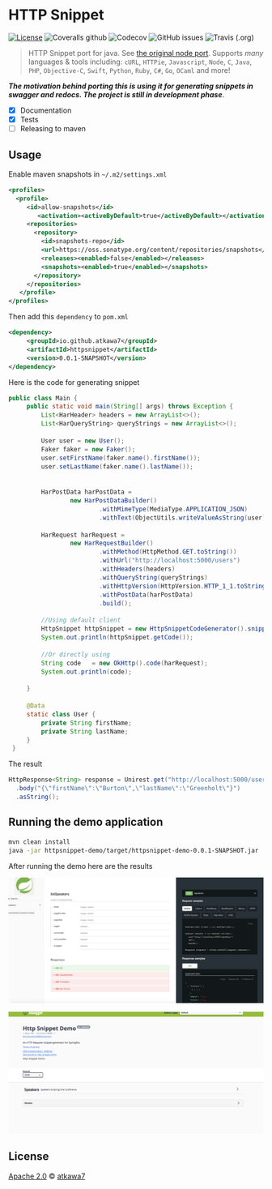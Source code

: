# HTTP Snippet

[![License](https://img.shields.io/badge/License-Apache%202.0-blue.svg)](https://opensource.org/licenses/Apache-2.0)
![Coveralls github](https://img.shields.io/coveralls/github/atkawa7/httpsnippet.svg?label=jacoco)
![Codecov](https://img.shields.io/codecov/c/github/atkawa7/httpsnippet.svg?label=cobertura)
![GitHub issues](https://img.shields.io/github/issues/atkawa7/httpsnippet.svg)
![Travis (.org)](https://img.shields.io/travis/atkawa7/httpsnippet.svg?label=travis)
> HTTP Snippet port for java. See [the original node port](https://github.com/Kong/httpsnippet). Supports *many* languages & tools including: `cURL`, `HTTPie`, `Javascript`, `Node`, `C`, `Java`, `PHP`, `Objective-C`, `Swift`, `Python`, `Ruby`, `C#`, `Go`, `OCaml` and more!


***The motivation behind porting this is using it for generating snippets in swagger and redocs.
The project is still in development phase***. 

- [x] Documentation
- [x] Tests
- [ ] Releasing to maven

##  Usage
Enable maven snapshots in `~/.m2/settings.xml`
```xml
<profiles>
  <profile>
     <id>allow-snapshots</id>
        <activation><activeByDefault>true</activeByDefault></activation>
     <repositories>
       <repository>
         <id>snapshots-repo</id>
         <url>https://oss.sonatype.org/content/repositories/snapshots</url>
         <releases><enabled>false</enabled></releases>
         <snapshots><enabled>true</enabled></snapshots>
       </repository>
     </repositories>
   </profile>
</profiles>
```
 Then add this `dependency` to  `pom.xml`

```xml
<dependency>
     <groupId>io.github.atkawa7</groupId>
     <artifactId>httpsnippet</artifactId>
     <version>0.0.1-SNAPSHOT</version>
</dependency>
```

Here is the code for generating snippet

```java
public class Main {
     public static void main(String[] args) throws Exception {
         List<HarHeader> headers = new ArrayList<>();
         List<HarQueryString> queryStrings = new ArrayList<>();
 
         User user = new User();
         Faker faker = new Faker();
         user.setFirstName(faker.name().firstName());
         user.setLastName(faker.name().lastName());
 
 
         HarPostData harPostData =
                 new HarPostDataBuilder()
                         .withMimeType(MediaType.APPLICATION_JSON)
                         .withText(ObjectUtils.writeValueAsString(user)).build();
 
         HarRequest harRequest =
                 new HarRequestBuilder()
                         .withMethod(HttpMethod.GET.toString())
                         .withUrl("http://localhost:5000/users")
                         .withHeaders(headers)
                         .withQueryString(queryStrings)
                         .withHttpVersion(HttpVersion.HTTP_1_1.toString())
                         .withPostData(harPostData)
                         .build();
 
         //Using default client
         HttpSnippet httpSnippet = new HttpSnippetCodeGenerator().snippet(harRequest, Language.JAVA);
         System.out.println(httpSnippet.getCode());
 
         //Or directly using
         String code   = new OkHttp().code(harRequest);
         System.out.println(code);
 
     }
 
     @Data
     static class User {
         private String firstName;
         private String lastName;
     }
 }

```

The result 

```java
HttpResponse<String> response = Unirest.get("http://localhost:5000/users")
  .body("{\"firstName\":\"Burton\",\"lastName\":\"Greenholt\"}")
  .asString();
```

## Running the demo application

```sh
mvn clean install
java -jar httpsnippet-demo/target/httpsnippet-demo-0.0.1-SNAPSHOT.jar
```

After running the demo here are the results

![Alt text](images/Redoc.png?raw=true "Redoc")

![Alt text](images/Swagger-UI.png?raw=true "Swagger UI")



## License

[Apache 2.0](LICENSE) &copy; [atkawa7](https://github.com/atkawa7/httpsnippet)

[license-url]: https://github.com/atkawa7/httpsnippet/blob/master/LICENSE
